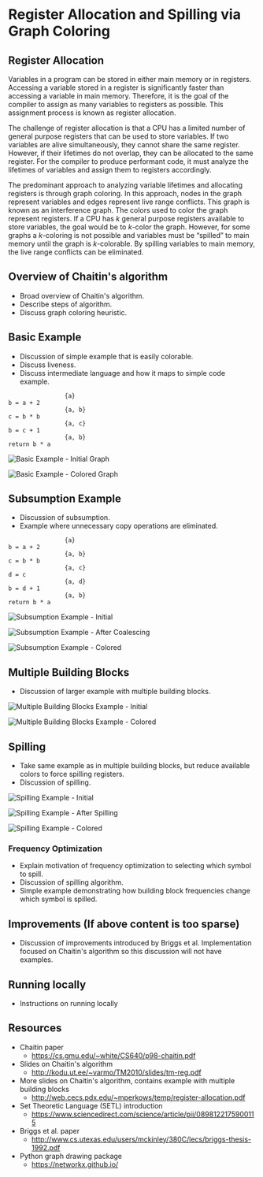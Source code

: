 # Register Allocation and Spilling via Graph Coloring

## Register Allocation
Variables in a program can be stored in either main memory or in registers. Accessing a variable stored in a register is significantly faster than accessing a variable in main memory. Therefore, it is the goal of the compiler to assign as many variables to registers as possible. This assignment process is known as register allocation.

The challenge of register allocation is that a CPU has a limited number of general purpose registers that can be used to store variables. If two variables are alive simultaneously, they cannot share the same register. However, if their lifetimes do not overlap, they can be allocated to the same register. For the compiler to produce performant code, it must analyze the lifetimes of variables and assign them to registers accordingly.

The predominant approach to analyzing variable lifetimes and allocating registers is through graph coloring. In this approach, nodes in the graph represent variables and edges represent live range conflicts. This graph is known as an interference graph. The colors used to color the graph represent registers. If a CPU has _k_ general purpose registers available to store variables, the goal would be to _k_-color the graph. However, for some graphs a _k_-coloring is not possible and variables must be “spilled” to main memory until the graph is _k_-colorable. By spilling variables to main memory, the live range conflicts can be eliminated. 

## Overview of Chaitin's algorithm
* Broad overview of Chaitin's algorithm. 
* Describe steps of algorithm.
* Discuss graph coloring heuristic.

## Basic Example
* Discussion of simple example that is easily colorable.
* Discuss liveness.
* Discuss intermediate language and how it maps to simple code example.

```
                {a}
b = a + 2
                {a, b}
c = b * b
                {a, c}
b = c + 1
                {a, b}
return b * a
```

![Basic Example - Initial Graph](images/basic-example-initial.png)

![Basic Example - Colored Graph](images/basic-example-colored.png)

## Subsumption Example
* Discussion of subsumption.
* Example where unnecessary copy operations are eliminated.

```
                {a}
b = a + 2
                {a, b}
c = b * b
                {a, c}
d = c
                {a, d}
b = d + 1
                {a, b}
return b * a
```

![Subsumption Example - Initial](images/subsumption-example-initial.png)

![Subsumption Example - After Coalescing](images/subsumption-example-after-coalescing.png)

![Subsumption Example - Colored](images/subsumption-example-colored.png)

## Multiple Building Blocks
* Discussion of larger example with multiple building blocks.

![Multiple Building Blocks Example - Initial](images/multiple-building-blocks-example-initial.png)

![Multiple Building Blocks Example - Colored](images/multiple-building-blocks-example-colored.png)

## Spilling
* Take same example as in multiple building blocks, but reduce available colors to force spilling registers.
* Discussion of spilling.

![Spilling Example - Initial](images/spilling-example-initial.png)

![Spilling Example - After Spilling](images/spilling-example-after-spilling.png)

![Spilling Example - Colored](images/spilling-example-colored.png)

### Frequency Optimization
* Explain motivation of frequency optimization to selecting which symbol to spill.
* Discussion of spilling algorithm.
* Simple example demonstrating how building block frequencies change which symbol is spilled.

## Improvements (__If above content is too sparse__)
* Discussion of improvements introduced by Briggs et al. Implementation focused on Chaitin's algorithm so this discussion will not have examples.

## Running locally
* Instructions on running locally

## Resources
* Chaitin paper
  * https://cs.gmu.edu/~white/CS640/p98-chaitin.pdf
* Slides on Chaitin's algorithm
  * http://kodu.ut.ee/~varmo/TM2010/slides/tm-reg.pdf
* More slides on Chaitin's algorithm, contains example with multiple building blocks
  * http://web.cecs.pdx.edu/~mperkows/temp/register-allocation.pdf
* Set Theoretic Language (SETL) introduction
  * https://www.sciencedirect.com/science/article/pii/0898122175900115
* Briggs et al. paper
  * http://www.cs.utexas.edu/users/mckinley/380C/lecs/briggs-thesis-1992.pdf
* Python graph drawing package
  * https://networkx.github.io/
